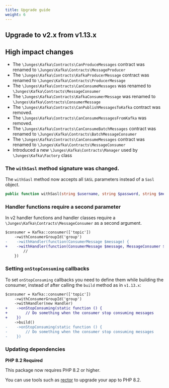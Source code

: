 ```yaml
---
title: Upgrade guide
weight: 6
---
```


## Upgrade to v2.x from v1.13.x

## High impact changes
 - The `\Junges\Kafka\Contracts\CanProduceMessages` contract was renamed to `\Junges\Kafka\Contracts\MessageProducer`
- The `\Junges\Kafka\Contracts\KafkaProducerMessage` contract was renamed to `\Junges\Kafka\Contracts\ProducerMessage`
- The `\Junges\Kafka\Contracts\CanConsumeMessages` was renamed to `\Junges\Kafka\Contracts\MessageConsumer`
- The `\Junges\Kafka\Contracts\KafkaConsumerMessage` was renamed to `\Junges\Kafka\Contracts\ConsumerMessage`
- The `\Junges\Kafka\Contracts\CanPublishMessagesToKafka` contract was removed.
- The `\Junges\Kafka\Contracts\CanConsumeMessagesFromKafka` was removed.
- The `\Junges\Kafka\Contracts\CanConsumeBatchMessages` contract was renamed to `\Junges\Kafka\Contracts\BatchMessageConsumer`
- The `\Junges\Kafka\Contracts\CanConsumeMessages` contract was renamed to `\Junges\Kafka\Contracts\MessageConsumer`
- Introduced a new `\Junges\Kafka\Contracts\Manager` used by `\Junges\Kafka\Factory` class

### The `withSasl` method signature was changed.

The `withSasl` method now accepts all `SASL` parameters instead of a `Sasl` object.
```php
public function withSasl(string $username, string $password, string $mechanisms, string $securityProtocol = 'SASL_PLAINTEXT');
```

### Handler functions require a second parameter

In v2 handler functions and handler classes require a `\Junges\Kafka\Contracts\MessageConsumer` as a second argument.

```diff
$consumer = Kafka::consumer(['topic'])
    ->withConsumerGroupId('group')
-    ->withHandler(function(ConsumerMessage $message) {
+    ->withHandler(function(ConsumerMessage $message, MessageConsumer $consumer) {
        //
    })
```

### Setting `onStopConsuming` callbacks

To set `onStopConsuming` callbacks you need to define them while building the consumer, instead of after calling the `build` method as in `v1.13.x`:

```diff
$consumer = Kafka::consumer(['topic'])
    ->withConsumerGroupId('group')
    ->withHandler(new Handler)
+    ->onStopConsuming(static function () {
+        // Do something when the consumer stop consuming messages
+    })
    ->build()
-    ->onStopConsuming(static function () {
-        // Do something when the consumer stop consuming messages
-    })
```


### Updating dependencies
**PHP 8.2 Required**

This package now requires PHP 8.2 or higher.

You can use tools such as [rector](https://github.com/rectorphp/rector) to upgrade your app to PHP 8.2.
